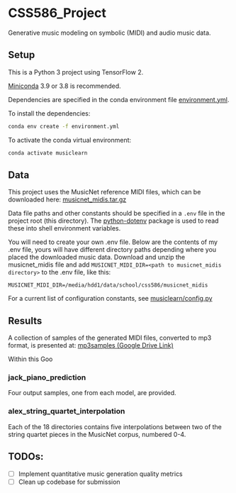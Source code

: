 # CSS586_Project

Generative music modeling on symbolic (MIDI) and audio music data.

## Setup

This is a Python 3 project using TensorFlow 2.

[Miniconda](https://docs.conda.io/en/latest/miniconda.html) 3.9 or 3.8 is
recommended.

Dependencies are specified in the conda environment file
[environment.yml](./environment.yml).

To install the dependencies:

```sh
conda env create -f environment.yml
```

To activate the conda virtual environment:

```sh
conda activate musiclearn
```

## Data

This project uses the MusicNet reference MIDI files, which can be downloaded here:
[musicnet_midis.tar.gz](https://homes.cs.washington.edu/~thickstn/media/musicnet_midis.tar.gz)

Data file paths and other constants should be specified in a `.env` file in the
project root (this directory). The
[python-dotenv](https://pypi.org/project/python-dotenv/) package is used to read
these into shell environment variables.

You will need to create your own .env file. Below are the contents of
my .env file, yours will have different directory paths depending
where you placed the downloaded music data. Download and unzip the
musicnet_midis file and add `MUSICNET_MIDI_DIR=<path to musicnet_midis directory>`
to the .env file, like this:

```
MUSICNET_MIDI_DIR=/media/hdd1/data/school/css586/musicnet_midis
```

For a current list of configuration constants, see [musiclearn/config.py](./musiclearn/config.py)

## Results

A collection of samples of the generated MIDI files, converted to mp3
format, is presented at:
[mp3samples (Google Drive Link)](https://drive.google.com/drive/folders/12o04uubXtP8WdI62Xe5fjE6wQgzCPG8n?usp=sharing)

Within this Goo

### jack_piano_prediction

Four output samples, one from each model, are provided.

### alex_string_quartet_interpolation

Each of the 18 directories contains five interpolations between two of
the string quartet pieces in the MusicNet corpus, numbered 0-4.


## TODOs:

- [ ] Implement quantitative music generation quality metrics
- [ ] Clean up codebase for submission
